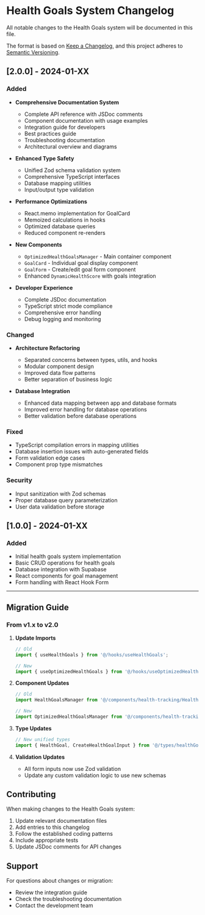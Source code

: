 
# Health Goals System Changelog

All notable changes to the Health Goals system will be documented in this file.

The format is based on [Keep a Changelog](https://keepachangelog.com/en/1.0.0/),
and this project adheres to [Semantic Versioning](https://semver.org/spec/v2.0.0.html).

## [2.0.0] - 2024-01-XX

### Added
- **Comprehensive Documentation System**
  - Complete API reference with JSDoc comments
  - Component documentation with usage examples
  - Integration guide for developers
  - Best practices guide
  - Troubleshooting documentation
  - Architectural overview and diagrams

- **Enhanced Type Safety**
  - Unified Zod schema validation system
  - Comprehensive TypeScript interfaces
  - Database mapping utilities
  - Input/output type validation

- **Performance Optimizations**
  - React.memo implementation for GoalCard
  - Memoized calculations in hooks
  - Optimized database queries
  - Reduced component re-renders

- **New Components**
  - `OptimizedHealthGoalsManager` - Main container component
  - `GoalCard` - Individual goal display component
  - `GoalForm` - Create/edit goal form component
  - Enhanced `DynamicHealthScore` with goals integration

- **Developer Experience**
  - Complete JSDoc documentation
  - TypeScript strict mode compliance
  - Comprehensive error handling
  - Debug logging and monitoring

### Changed
- **Architecture Refactoring**
  - Separated concerns between types, utils, and hooks
  - Modular component design
  - Improved data flow patterns
  - Better separation of business logic

- **Database Integration**
  - Enhanced data mapping between app and database formats
  - Improved error handling for database operations
  - Better validation before database operations

### Fixed
- TypeScript compilation errors in mapping utilities
- Database insertion issues with auto-generated fields
- Form validation edge cases
- Component prop type mismatches

### Security
- Input sanitization with Zod schemas
- Proper database query parameterization
- User data validation before storage

## [1.0.0] - 2024-01-XX

### Added
- Initial health goals system implementation
- Basic CRUD operations for health goals
- Database integration with Supabase
- React components for goal management
- Form handling with React Hook Form

---

## Migration Guide

### From v1.x to v2.0

1. **Update Imports**
   ```typescript
   // Old
   import { useHealthGoals } from '@/hooks/useHealthGoals';
   
   // New
   import { useOptimizedHealthGoals } from '@/hooks/useOptimizedHealthGoals';
   ```

2. **Component Updates**
   ```typescript
   // Old
   import HealthGoalsManager from '@/components/health-tracking/HealthGoalsManager';
   
   // New
   import OptimizedHealthGoalsManager from '@/components/health-tracking/OptimizedHealthGoalsManager';
   ```

3. **Type Updates**
   ```typescript
   // New unified types
   import { HealthGoal, CreateHealthGoalInput } from '@/types/healthGoals';
   ```

4. **Validation Updates**
   - All form inputs now use Zod validation
   - Update any custom validation logic to use new schemas

## Contributing

When making changes to the Health Goals system:

1. Update relevant documentation files
2. Add entries to this changelog
3. Follow the established coding patterns
4. Include appropriate tests
5. Update JSDoc comments for API changes

## Support

For questions about changes or migration:
- Review the integration guide
- Check the troubleshooting documentation
- Contact the development team
